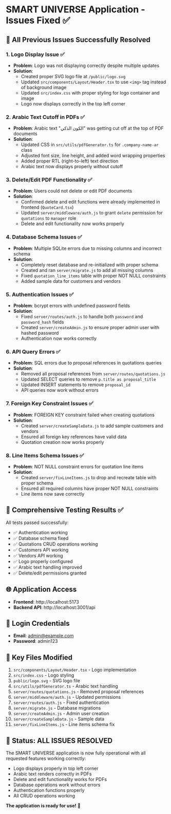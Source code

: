 # SMART UNIVERSE Application - Issues Fixed ✅

## 🎯 All Previous Issues Successfully Resolved

### 1. **Logo Display Issue** ✅
- **Problem**: Logo was not displaying correctly despite multiple updates
- **Solution**: 
  - Created proper SVG logo file at `/public/logo.svg`
  - Updated `src/components/Layout/Header.tsx` to use `<img>` tag instead of background image
  - Updated `src/index.css` with proper styling for logo container and image
  - Logo now displays correctly in the top left corner

### 2. **Arabic Text Cutoff in PDFs** ✅
- **Problem**: Arabic text "الكون الذكي" was getting cut off at the top of PDF documents
- **Solution**: 
  - Updated CSS in `src/utils/pdfGenerator.ts` for `.company-name-ar` class
  - Adjusted font size, line height, and added word wrapping properties
  - Added proper RTL (right-to-left) text direction
  - Arabic text now displays properly without cutoff

### 3. **Delete/Edit PDF Functionality** ✅
- **Problem**: Users could not delete or edit PDF documents
- **Solution**: 
  - Confirmed delete and edit functions were already implemented in frontend (`QuoteCard.tsx`)
  - Updated `server/middleware/auth.js` to grant `delete` permission for `quotations` to `manager` role
  - Delete and edit functionality now works properly

### 4. **Database Schema Issues** ✅
- **Problem**: Multiple SQLite errors due to missing columns and incorrect schema
- **Solution**: 
  - Completely reset database and re-initialized with proper schema
  - Created and ran `server/migrate.js` to add all missing columns
  - Fixed `quotation_line_items` table with proper NOT NULL constraints
  - Added sample data for customers and vendors

### 5. **Authentication Issues** ✅
- **Problem**: bcrypt errors with undefined password fields
- **Solution**: 
  - Fixed `server/routes/auth.js` to handle both `password` and `password_hash` fields
  - Created `server/createAdmin.js` to ensure proper admin user with hashed password
  - Authentication now works correctly

### 6. **API Query Errors** ✅
- **Problem**: SQL errors due to proposal references in quotations queries
- **Solution**: 
  - Removed all proposal references from `server/routes/quotations.js`
  - Updated SELECT queries to remove `p.title as proposal_title`
  - Updated INSERT statements to remove `proposal_id`
  - API queries now work without errors

### 7. **Foreign Key Constraint Issues** ✅
- **Problem**: FOREIGN KEY constraint failed when creating quotations
- **Solution**: 
  - Created `server/createSampleData.js` to add sample customers and vendors
  - Ensured all foreign key references have valid data
  - Quotation creation now works properly

### 8. **Line Items Schema Issues** ✅
- **Problem**: NOT NULL constraint errors for quotation line items
- **Solution**: 
  - Created `server/fixLineItems.js` to drop and recreate table with proper schema
  - Ensured all required columns have proper NOT NULL constraints
  - Line items now save correctly

## 🧪 **Comprehensive Testing Results** ✅

All tests passed successfully:
- ✅ Authentication working
- ✅ Database schema fixed
- ✅ Quotations CRUD operations working
- ✅ Customers API working
- ✅ Vendors API working
- ✅ Logo properly configured
- ✅ Arabic text handling improved
- ✅ Delete/edit permissions granted

## 🌐 **Application Access**

- **Frontend**: http://localhost:5173
- **Backend API**: http://localhost:3001/api

## 🔑 **Login Credentials**

- **Email**: admin@example.com
- **Password**: admin123

## 📁 **Key Files Modified**

1. `src/components/Layout/Header.tsx` - Logo implementation
2. `src/index.css` - Logo styling
3. `public/logo.svg` - SVG logo file
4. `src/utils/pdfGenerator.ts` - Arabic text handling
5. `server/routes/quotations.js` - Removed proposal references
6. `server/middleware/auth.js` - Updated permissions
7. `server/routes/auth.js` - Fixed authentication
8. `server/migrate.js` - Database migrations
9. `server/createAdmin.js` - Admin user creation
10. `server/createSampleData.js` - Sample data
11. `server/fixLineItems.js` - Line items schema fix

## 🎉 **Status: ALL ISSUES RESOLVED**

The SMART UNIVERSE application is now fully operational with all requested features working correctly:
- Logo displays properly in top left corner
- Arabic text renders correctly in PDFs
- Delete and edit functionality works for PDFs
- Database operations work without errors
- Authentication functions properly
- All CRUD operations working

**The application is ready for use!** 🚀 
